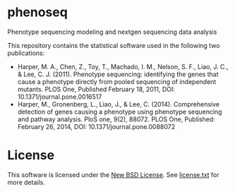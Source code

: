 # phenoseq
Phenotype sequencing modeling and nextgen sequencing data analysis

This repository contains the statistical software used in the following two publications:

* Harper, M. A., Chen, Z., Toy, T., Machado, I. M., Nelson, S. F., Liao, J. C., & Lee, C. J. (2011). Phenotype sequencing: identifying the genes that cause a phenotype directly from pooled sequencing of independent mutants. PLOS One, Published February 18, 2011, DOI: 10.1371/journal.pone.0016517
* Harper, M., Gronenberg, L., Liao, J., & Lee, C. (2014). Comprehensive detection of genes causing a phenotype using phenotype sequencing and pathway analysis. PloS one, 9(2), 88072. PLOS One, Published: February 26, 2014, DOI: 10.1371/journal.pone.0088072

# License

This software is licensed under the [New BSD License](https://opensource.org/licenses/BSD-3-Clause). See [license.txt](license.txt) for more details.
